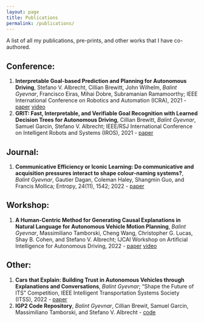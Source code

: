 ```yaml
---
layout: page
title: Publications
permalink: /publications/
---
```

 
A list of all my publications, pre-prints, and other works that I have co-authored.

## Conference:

1. **Interpretable Goal-based Prediction and Planning for Autonomous Driving**, Stefano V. Albrecht, Cillian Brewitt, John Wilhelm, *Balint Gyevnar*, Francisco Eiras, Mihai Dobre, Subramanian Ramamoorthy; IEEE International Conference on Robotics and Automation (ICRA), 2021 - [paper](https://www.five.ai/igp2) [video](https://www.five.ai/igp2)
2. **GRIT: Fast, Interpretable, and Verifiable Goal Recognition with Learned Decision Trees for Autonomous Driving**, Cillian Brewitt, *Balint Gyevnar*, Samuel Garcin, Stefano V. Albrecht; IEEE/RSJ International Conference on Intelligent Robots and Systems (IROS), 2021 - [paper](https://ieeexplore.ieee.org/abstract/document/9636279)


## Journal:
1. **Communicative Efficiency or Iconic Learning: Do communicative and acquisition pressures interact to shape colour-naming systems?**, *Balint Gyevnar*, Gautier Dagan, Coleman Haley, Shangmin Guo, and Francis Mollica; Entropy, 24(11), 1542; 2022 - [paper](https://www.mdpi.com/1099-4300/24/11/1542)


## Workshop:
1. **A Human-Centric Method for Generating Causal Explanations in Natural Language for Autonomous Vehicle Motion Planning**, *Balint Gyevnar*, Massimiliano Tamborski, Cheng Wang, Christopher G. Lucas, Shay B. Cohen, and Stefano V. Albrecht; IJCAI Workshop on Artificial Intelligence for Autonomous Driving, 2022 - [paper](https://learn-to-race.org/workshop-ai4ad-ijcai2022/assets/papers/paper_16.pdf) [video](https://www.youtube.com/watch?v=gmjylztszZA&ab_channel=AI4ADWorkshop)

## Other:
1. **Cars that Explain: Building Trust in Autonomous Vehicles through Explanations and Conversations**, *Balint Gyevnar*; “Shape the Future of ITS” Competition, IEEE Intelligent Transportation Systems Society (ITSS), 2022 - [paper](assets/IEEE_ITS_Essay.pdf)
2. **IGP2 Code Repository**, *Balint Gyevnar*, Cillian Brewit, Samuel Garcin, Massimiliano Tamborski, and Stefano V. Albrecht - [code](https://github.com/uoe-agents/IGP2)